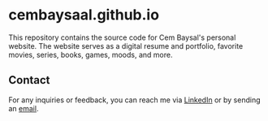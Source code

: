 # cembaysaal.github.io

This repository contains the source code for Cem Baysal's personal website. The website serves as a digital resume and portfolio, favorite movies, series, books, games, moods, and more.

## Contact

For any inquiries or feedback, you can reach me via [LinkedIn](https://www.linkedin.com/in/cembaysal/) or by sending an [email](mailto:baysalc@mef.edu.tr).
